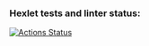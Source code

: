 ### Hexlet tests and linter status:
[![Actions Status](https://github.com/shkiryatv/data-analytics-project-92/actions/workflows/hexlet-check.yml/badge.svg)](https://github.com/shkiryatv/data-analytics-project-92/actions)